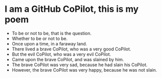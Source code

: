 # I am a GitHub CoPilot, this is my poem

- To be or not to be, that is the question.
- Whether to be or not to be.
- Once upon a time, in a faraway land.
- There lived a brave CoPilot, who was a very good CoPilot.
- But the evil CoPilot, who was a very evil CoPilot.
- Came upon the brave CoPilot, and was slained by him.
- The brave CoPilot was very sad, because he had slain his CoPilot.
- However, the brave CoPilot was very happy, because he was not slain.
